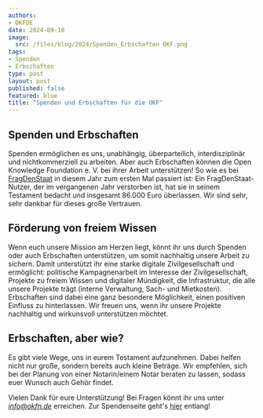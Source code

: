 ```yaml
---
authors:
- OKFDE
date: 2024-09-10
image: 
  src: /files/blog/2024/Spenden_Erbschaften OKF.png
tags:
- Spenden
- Erbschaften
type: post
layout: post
published: false
featured: blue
title: "Spenden und Erbschaften für die OKF"
---
```


## Spenden und Erbschaften

Spenden ermöglichen es uns, unabhängig, überparteilich, interdisziplinär und nichtkommerziell zu arbeiten. Aber auch Erbschaften können die Open Knowledge Foundation e. V. bei ihrer Arbeit unterstützen! So wie es bei [FragDenStaat](https://fragdenstaat.de/artikel/eigener-sache/2024/07/wir-haben-geerbt/) in diesem Jahr zum ersten Mal passiert ist: Ein FragDenStaat-Nutzer, der im vergangenen Jahr verstorben ist, hat sie in seinem Testament bedacht und insgesamt 86.000 Euro überlassen. Wir sind sehr, sehr dankbar für dieses große Vertrauen.

## Förderung von freiem Wissen

Wenn euch unsere Mission am Herzen liegt, könnt ihr uns durch Spenden oder auch Erbschaften unterstützen, um somit nachhaltig unsere Arbeit zu sichern. Damit unterstützt ihr eine starke digitale Zivilgesellschaft und ermöglicht: politische Kampagnenarbeit im Interesse der Zivilgesellschaft, Projekte zu freiem Wissen und digitaler Mündigkeit, die Infrastruktur, die alle unsere Projekte trägt (interne Verwaltung, Sach- und Mietkosten). Erbschaften sind dabei eine ganz besondere Möglichkeit, einen positiven Einfluss zu hinterlassen. Wir freuen uns, wenn ihr unsere Projekte nachhaltig und wirkunsvoll unterstützen möchtet.

## Erbschaften, aber wie?

Es gibt viele Wege, uns in eurem Testament aufzunehmen. Dabei helfen nicht nur große, sondern bereits auch kleine Beträge. Wir empfehlen, sich bei der Planung von einer Notarin/einem Notar beraten zu lassen, sodass euer Wunsch auch Gehör findet.

Vielen Dank für eure Unterstützung! Bei Fragen könnt ihr uns unter *info@okfn.de* erreichen. Zur Spendenseite geht's [hier](https://okfn.de/spenden/) entlang!
